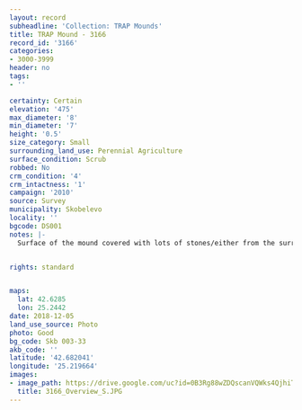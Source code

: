 ```yaml
---
layout: record
subheadline: 'Collection: TRAP Mounds'
title: TRAP Mound - 3166
record_id: '3166'
categories:
- 3000-3999
header: no
tags:
- ''

certainty: Certain
elevation: '475'
max_diameter: '8'
min_diameter: '7'
height: '0.5'
size_category: Small
surrounding_land_use: Perennial Agriculture
surface_condition: Scrub
robbed: No
crm_condition: '4'
crm_intactness: '1'
campaign: '2010'
source: Survey
municipality: Skobelevo
locality: ''
bgcode: DS001
notes: |-
  Surface of the mound covered with lots of stones/either from the surrounding pasture or from the mound.


rights: standard


maps:
  lat: 42.6285
  lon: 25.2442
date: 2018-12-05
land_use_source: Photo
photo: Good
bg_code: Skb 003-33
akb_code: ''
latitude: '42.682041'
longitude: '25.219664'
images:
- image_path: https://drive.google.com/uc?id=0B3Rg88wZDQscanVQWks4QjhiTU0
  title: 3166_Overview_S.JPG
---
```


